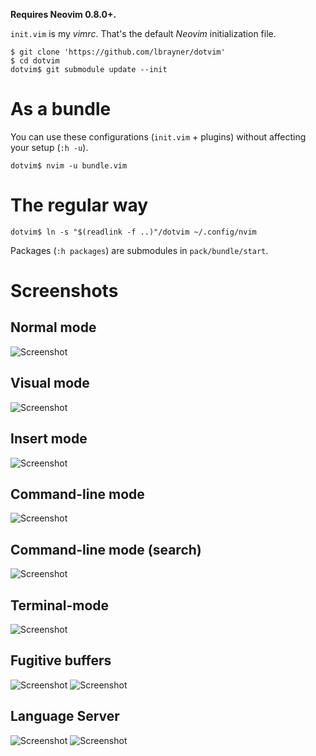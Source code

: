 **Requires Neovim 0.8.0+.**

`init.vim` is my *vimrc*. That's the default *Neovim* initialization file.

```
$ git clone 'https://github.com/lbrayner/dotvim'
$ cd dotvim
dotvim$ git submodule update --init
```

# As a bundle

You can use these configurations (`init.vim` + plugins) without affecting your
setup (`:h -u`).

```
dotvim$ nvim -u bundle.vim
```

# The regular way

```
dotvim$ ln -s "$(readlink -f ..)"/dotvim ~/.config/nvim
```

Packages (`:h packages`) are submodules in `pack/bundle/start`.

# Screenshots

## Normal mode

![Screenshot](https://user-images.githubusercontent.com/5733531/236511466-fbb19859-0ec8-4733-8cb1-a64974b37c94.png)

## Visual mode

![Screenshot](https://user-images.githubusercontent.com/5733531/236511428-cd4f4471-7263-4f30-af65-0366a87ccdae.png)

## Insert mode

![Screenshot](https://user-images.githubusercontent.com/5733531/236511440-3778db1e-5735-43c1-adeb-017f26e9cc45.png)

## Command-line mode

![Screenshot](https://user-images.githubusercontent.com/5733531/236511452-b6a4df7c-e49b-4ace-bca7-045b9ace0a8f.png)

## Command-line mode (search)

![Screenshot](https://user-images.githubusercontent.com/5733531/236511457-09f978da-4a95-4f15-a66d-50cb8f3e85fb.png)

## Terminal-mode

![Screenshot](https://user-images.githubusercontent.com/5733531/236511434-6a5a53a8-7b44-4dbb-9758-290ca98a7fb4.png)

## Fugitive buffers

![Screenshot](https://user-images.githubusercontent.com/5733531/236518644-0ed89f4f-8660-4662-ba1c-792a51b355d7.png)
![Screenshot](https://user-images.githubusercontent.com/5733531/236518636-17e29bac-4e36-42f7-bcad-d39504fcceb2.png)

## Language Server

![Screenshot](https://user-images.githubusercontent.com/5733531/236518611-40d4946a-03bc-486c-b3cc-054c2375ad86.png)
![Screenshot](https://user-images.githubusercontent.com/5733531/236529725-5e3224d5-785c-4443-91d7-ef316b0ce306.png)
